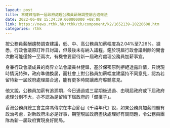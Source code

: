 ```yaml
---
layout: post
title: 林健鋒指新一屆政府處理公務員薪酬調整屬合適做法
date: 2022-06-08 15:34:39.000000000 +08:00
link: https://news.rthk.hk/rthk/ch/component/k2/1652139-20220608.htm
categories: rthk
---
```


按公務員薪酬趨勢調查建議，低、中、高公務員加薪幅度為2.04%至7.26%。據悉，行政會議原訂昨日討論，但最後未有納入議程。鑑於現屆行政會議剩餘的開會次數可能僅餘一至兩次，有機會要留待新一屆政府處理公務員加薪事宜。

身兼行政會議成員的商界立法會議員林健鋒，基於保密原則拒絕透露詳情，只說現時情況特殊，政府準備換屆，而社會上對公務員加薪幅度建議持不同意見，認為若留待新一屆政府處理屬合適，能有更多時間讓政府聆聽意見。

他又說，公務員加薪有追溯期，今日通過或三星期後通過、由現屆政府或下屆政府處理分別不大，亦不認為是留給下屆政府的「爛攤子」。

香港公務員總工會主席馮傳宗在本台節目《千禧年代》說，如果公務員加薪問題有政治考慮，對新政府未必是好事，期望現屆政府盡快處理好有關問題，令公務員團隊為新一屆政府實現良好開局。
